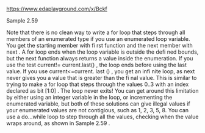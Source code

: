 https://www.edaplayground.com/x/Bckf

Sample 2.59

Note that there is no clean way to write a for loop that steps through all members
of an enumerated type if you use an enumerated loop variable. You get the starting
member with fi rst function and the next member with next . A for loop ends when
the loop variable is outside the defi ned bounds, but the next function always returns
a value inside the enumeration. If you use the test current!= current.last() ,
the loop ends before using the last value. If you use current<=current. last () , you
get an infi nite loop, as next never gives you a value that is greater than the fi nal
value. This is similar to trying to make a for loop that steps through the values 0..3
with an index declared as bit [1:0] . The loop never exits! You can get around this
limitation by either using an integer variable in the loop, or incrementing the
enumerated variable, but both of these solutions can give illegal values if your
enumerated values are not contigious, such as 1, 2, 3, 5, 8.
You can use a do…while loop to step through all the values, checking when the
value wraps around, as shown in Sample 2.59 .